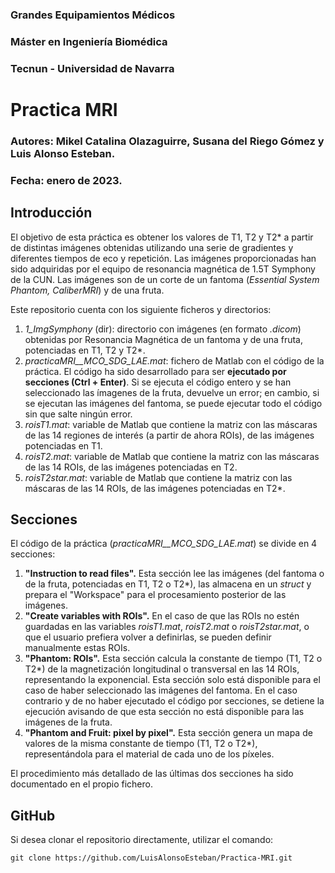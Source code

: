 ### Grandes Equipamientos Médicos
### Máster en Ingeniería Biomédica
### Tecnun - Universidad de Navarra
# Practica MRI
### Autores: Mikel Catalina Olazaguirre, Susana del Riego Gómez y Luis Alonso Esteban.
### Fecha: enero de 2023.


## Introducción
El objetivo de esta práctica es obtener los valores de T1, T2 y T2* a partir de distintas imágenes obtenidas utilizando una serie de gradientes y diferentes tiempos de eco y repetición. Las imágenes proporcionadas han sido adquiridas por el equipo de resonancia magnética de 1.5T Symphony de la CUN. Las imágenes son de un corte de un fantoma (_Essential System Phantom, CaliberMRI_) y de una fruta.

Este repositorio cuenta con los siguiente ficheros y directorios:
1. _1_ImgSymphony_ (dir): directorio con imágenes (en formato _.dicom_) obtenidas por Resonancia Magnética de un fantoma y de una fruta, potenciadas en T1, T2 y T2*.
2. _practicaMRI__MCO_SDG_LAE.mat_: fichero de Matlab con el código de la práctica. El código ha sido desarrollado para ser **ejecutado por secciones (Ctrl + Enter)**. Si se ejecuta el código entero y se han seleccionado las ímagenes de la fruta, devuelve un error; en cambio, si se ejecutan las imágenes del fantoma, se puede ejecutar todo el código sin que salte ningún error.
3. _roisT1.mat_: variable de Matlab que contiene la matriz con las máscaras de las 14 regiones de interés (a partir de ahora ROIs), de las imágenes potenciadas en T1.
4. _roisT2.mat_: variable de Matlab que contiene la matriz con las máscaras de las 14 ROIs, de las imágenes potenciadas en T2.
5. _roisT2star.mat_: variable de Matlab que contiene la matriz con las máscaras de las 14 ROIs, de las imágenes potenciadas en T2*.

## Secciones
El código de la práctica (_practicaMRI__MCO_SDG_LAE.mat_) se divide en 4 secciones:
1. **"Instruction to read files".** Esta sección lee las imágenes (del fantoma o de la fruta, potenciadas en T1, T2 o T2*), las almacena en un _struct_ y prepara el "Workspace" para el procesamiento posterior de las imágenes.
2. **"Create variables with ROIs".** En el caso de que las ROIs no estén guardadas en las variables _roisT1.mat_, _roisT2.mat_ o _roisT2star.mat_, o que el usuario prefiera volver a definirlas, se pueden definir manualmente estas ROIs.
3. **"Phantom: ROIs".** Esta sección calcula la constante de tiempo (T1, T2 o T2*) de la magnetización longitudinal o transversal en las 14 ROIs, representando la exponencial. Esta sección solo está disponible para el caso de haber seleccionado las imágenes del fantoma. En el caso contrario y de no haber ejecutado el código por secciones, se detiene la ejecución avisando de que esta sección no está disponible para las imágenes de la fruta.
5. **"Phantom and Fruit: pixel by pixel".** Esta sección genera un mapa de valores de la misma constante de tiempo (T1, T2 o T2*), representándola para el material de cada uno de los píxeles.

El procedimiento más detallado de las últimas dos secciones ha sido documentado en el propio fichero.

## GitHub
Si desea clonar el repositorio directamente, utilizar el comando:
```
git clone https://github.com/LuisAlonsoEsteban/Practica-MRI.git
```
